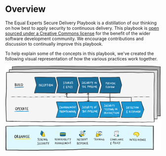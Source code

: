 # Overview

The Equal Experts Secure Delivery Playbook is a distillation of our thinking on how best to apply security to continuous delivery. This playbook is [open sourced under a Creative Commons license](https://github.com/EqualExperts/secure-delivery-playbook) for the benefit of the wider software development community. We encourage contributions and discussion to continually improve this playbook.

To help explain some of the concepts in this playbook, we've created the following visual representation of how the various practices work together.

![](.gitbook/assets/organise-build-operate.png)

